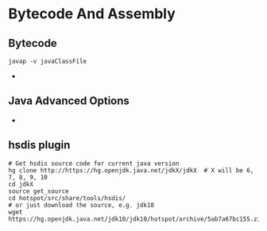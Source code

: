 # Bytecode And Assembly

## Bytecode
```shell
javap -v javaClassFile
```
* 
## Java Advanced Options

* []()

## hsdis plugin
```shell
# Get hsdis source code for current java version
hg clone http://https://hg.openjdk.java.net/jdkX/jdkX  # X will be 6, 7, 8, 9, 10
cd jdkX
source get_source
cd hotspot/src/share/tools/hsdis/
# or just download the source, e.g. jdk10
wget https://hg.openjdk.java.net/jdk10/jdk10/hotspot/archive/5ab7a67bc155.zip/src/share/tools/hsdis/
